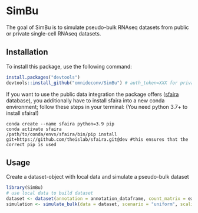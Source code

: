 
<!-- README.md is generated from README.Rmd. Please edit that file -->

# SimBu

<!-- badges: start -->
<!-- badges: end -->

The goal of SimBu is to simulate pseudo-bulk RNAseq datasets from public
or private single-cell RNAseq datasets.

## Installation

To install this package, use the following command:

``` r
install.packages("devtools")
devtools::install_github("omnideconv/SimBu") # auth_token=XXX for private repository
```

If you want to use the public data integration the package offers
([sfaira](https://theislab.github.io/Datasets) database), you
additionally have to install sfaira into a new conda environment; follow
these steps in your terminal: (You need python 3.7+ to install sfaira!)

    conda create --name sfaira python=3.9 pip
    conda activate sfaira
    /path/to/conda/envs/sfaira/bin/pip install git+https://github.com/theislab/sfaira.git@dev #this ensures that the correct pip is used

## Usage

Create a dataset-object with local data and simulate a pseudo-bulk
dataset

``` r
library(SimBu)
# use local data to build dataset
dataset <- dataset(annotation = annotation_dataframe, count_matrix = expression_matrix, name = "test_dataset")
simulation <- simulate_bulk(data = dataset, scenario = "uniform", scaling_factor = "none")
```
